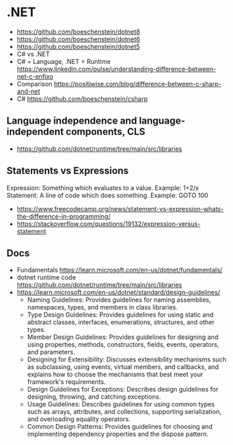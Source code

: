 # .NET

- <https://github.com/boeschenstein/dotnet8>
- <https://github.com/boeschenstein/dotnet6>
- <https://github.com/boeschenstein/dotnet5>
-  C# vs .NET
  - C# = Language, .NET = Runtime <https://www.linkedin.com/pulse/understanding-difference-between-net-c-enfixo>
  - Comparison <https://positiwise.com/blog/difference-between-c-sharp-and-net>
  - C# <https://github.com/boeschenstein/csharp>

## Language independence and language-independent components, CLS

- <https://github.com/dotnet/runtime/tree/main/src/libraries>

## Statements vs Expressions

Expression: Something which evaluates to a value. Example: 1+2/x
Statement: A line of code which does something. Example: GOTO 100

- <https://www.freecodecamp.org/news/statement-vs-expression-whats-the-difference-in-programming/>
- <https://stackoverflow.com/questions/19132/expression-versus-statement>

## Docs

- Fundamentals <https://learn.microsoft.com/en-us/dotnet/fundamentals/>
- dotnet runtime code <https://github.com/dotnet/runtime/tree/main/src/libraries>
- <https://learn.microsoft.com/en-us/dotnet/standard/design-guidelines/>
  - Naming Guidelines: Provides guidelines for naming assemblies, namespaces, types, and members in class libraries.
  - Type Design Guidelines: Provides guidelines for using static and abstract classes, interfaces, enumerations, structures, and other types.
  - Member Design Guidelines: Provides guidelines for designing and using properties, methods, constructors, fields, events, operators, and parameters.
  - Designing for Extensibility: Discusses extensibility mechanisms such as subclassing, using events, virtual members, and callbacks, and explains how to choose the mechanisms that best meet your framework's requirements.
  - Design Guidelines for Exceptions: Describes design guidelines for designing, throwing, and catching exceptions.
  - Usage Guidelines: Describes guidelines for using common types such as arrays, attributes, and collections, supporting serialization, and overloading equality operators.
  - Common Design Patterns: Provides guidelines for choosing and implementing dependency properties and the dispose pattern.
